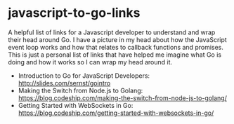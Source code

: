 # javascript-to-go-links

A helpful list of links for a Javascript developer to understand and wrap their head around Go. I have a picture in my head about how the JavaScript event loop works and how that relates to callback functions and promises. This is just a personal list of links that have helped me imagine what Go is doing and how it works so I can wrap my head around it.

* Introduction to Go for JavaScript Developers: http://slides.com/sernst/gointro
* Making the Switch from Node.js to Golang: https://blog.codeship.com/making-the-switch-from-node-js-to-golang/
* Getting Started with WebSockets in Go: https://blog.codeship.com/getting-started-with-websockets-in-go/
